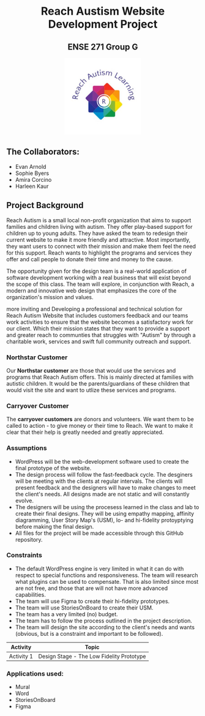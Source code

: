 <h1 align="center">Reach Austism Website Development Project</h1>
<h2 align="center">ENSE 271 Group G</h2>

<p align="center"> <img src="https://github.com/skyehawk023/ENSE-271-Group-G-Reach-Autism-Site/blob/main/Assets/Reach-autism-modified.png" alt="Reach Autism Logo" width="200" />

## The Collaborators: 
* Evan Arnold
* Sophie Byers
* Amira Corcino
* Harleen Kaur

<div>
  <h2>Project Background</h2>
  <p> 
  Reach Autism is a small local non-profit organization that aims to support families and children living with autism. They offer play-based support for children up to young adults. They have asked the team to redesign their current website to make it more friendly and attractive. Most importantly, they want users to connect with their mission and make them feel the need for this support. Reach wants to highlight the programs and services they offer and call people to donate their time and money to the cause. 
  </p>
  <p>
  The opportunity given for the design team is a real-world application of software development working with a real business that will exist beyond the scope of this class. The team will explore, in conjunction with Reach, a modern and innovative web design that emphasizes the core of the organization's mission and values.</p>

  
  more inviting and
    Developing a professional and technical solution for Reach Autism Website that includes customers feedback and our teams work activities to ensure that the website becomes a satisfactory work       for our client. Which their mission states that they want to provide a support and greater reach to communties that struggles with "Autism" by through a charitable work, services and swift full     community outreach and support.
  
</div>

<div>
  <h3>Northstar Customer</h3>
  <p>
  Our <b>Northstar customer</b> are those that would use the services and programs that Reach Autism
  offers. This is mainly directed at families with autistic children. It would be the parents/guardians of these
  children that would visit the site and want to utlize these services and programs.
  </p>


  <h3>Carryover Customer</h3>
  <p>
  The <b>carryover customers</b> are donors and volunteers. We want them to be called to action - to give money or their time to Reach.
  We want to make it clear that their help is greatly needed and greatly appreciated.
  </p>

</div>

<div>
  
  <h3>Assumptions</h3>
    <ul>
      <li>WordPress will be the web-development software used to create the final prototype of the website.</li>
      <li>The design process will follow the fast-feedback cycle. The desginers will be meeting with the clients at regular intervals.
      The clients will present feedback and the designers will have to make changes to meet the client's needs. All designs made
      are not static and will constantly evolve.</li>
      <li>The designers will be using the procesess learned in the class and lab to create their final designs. They will be using
      empathy mapping, affinity diagramming, User Story Map's (USM), lo- and hi-fidelity protoyptying before making the final design.</li>
      <li>All files for the project will be made accessible through this GitHub repository.</li>
    </ul>
      
  <h3>Constraints</h3>
  <ul>
    <li>The default WordPress engine is very limited in what it can do with respect to special functions and responsiveness. The team will
    research what plugins can be used to compensate. That is also limited since most are not free, and those that are will not have more advanced capabilities.</li>
    <li>The team will use Figma to create their hi-fidelity prototypes.</li>
    <li>The team will use StoriesOnBoard to create their USM.</li>
    <li>The team has a very limited (no) budget.</li>
    <li>The team has to follow the process outlined in the project description.</li>
    <li>The team will design the site according to the client's needs and wants (obvious, but is a constraint and important to be followed).</li>
  </ul>


</div>

<div align="center">
  
  | Activity | Topic |
  |-----|----------------------------------|
  | Activity 1 | Design Stage - The Low Fidelity Prototype |
  

</div>

<h3>Applications used:</h3>
<ul>
  <li>Mural</li>
  <li>Word</li>
  <li>StoriesOnBoard</li>
  <li>Figma</li>
</ul>
